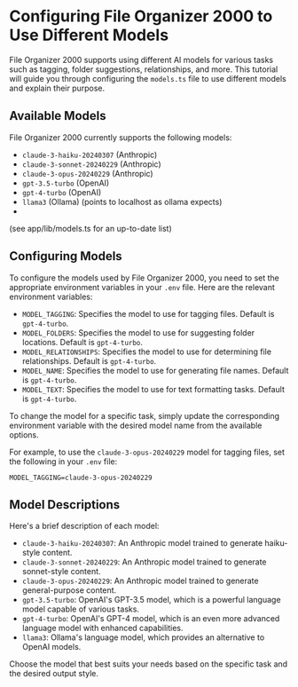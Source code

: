 # Configuring File Organizer 2000 to Use Different Models

File Organizer 2000 supports using different AI models for various tasks such as tagging, folder suggestions, relationships, and more. This tutorial will guide you through configuring the `models.ts` file to use different models and explain their purpose.

## Available Models

File Organizer 2000 currently supports the following models:

- `claude-3-haiku-20240307` (Anthropic)
- `claude-3-sonnet-20240229` (Anthropic)
- `claude-3-opus-20240229` (Anthropic)
- `gpt-3.5-turbo` (OpenAI)
- `gpt-4-turbo` (OpenAI)
- `llama3` (Ollama) (points to localhost as ollama expects)
- 
(see app/lib/models.ts for an up-to-date list)

## Configuring Models

To configure the models used by File Organizer 2000, you need to set the appropriate environment variables in your `.env` file. Here are the relevant environment variables:

- `MODEL_TAGGING`: Specifies the model to use for tagging files. Default is `gpt-4-turbo`.
- `MODEL_FOLDERS`: Specifies the model to use for suggesting folder locations. Default is `gpt-4-turbo`.
- `MODEL_RELATIONSHIPS`: Specifies the model to use for determining file relationships. Default is `gpt-4-turbo`.
- `MODEL_NAME`: Specifies the model to use for generating file names. Default is `gpt-4-turbo`.
- `MODEL_TEXT`: Specifies the model to use for text formatting tasks. Default is `gpt-4-turbo`.

To change the model for a specific task, simply update the corresponding environment variable with the desired model name from the available options.

For example, to use the `claude-3-opus-20240229` model for tagging files, set the following in your `.env` file:

```
MODEL_TAGGING=claude-3-opus-20240229
```

## Model Descriptions

Here's a brief description of each model:

- `claude-3-haiku-20240307`: An Anthropic model trained to generate haiku-style content.
- `claude-3-sonnet-20240229`: An Anthropic model trained to generate sonnet-style content.
- `claude-3-opus-20240229`: An Anthropic model trained to generate general-purpose content.
- `gpt-3.5-turbo`: OpenAI's GPT-3.5 model, which is a powerful language model capable of various tasks.
- `gpt-4-turbo`: OpenAI's GPT-4 model, which is an even more advanced language model with enhanced capabilities.
- `llama3`: Ollama's language model, which provides an alternative to OpenAI models.

Choose the model that best suits your needs based on the specific task and the desired output style.
